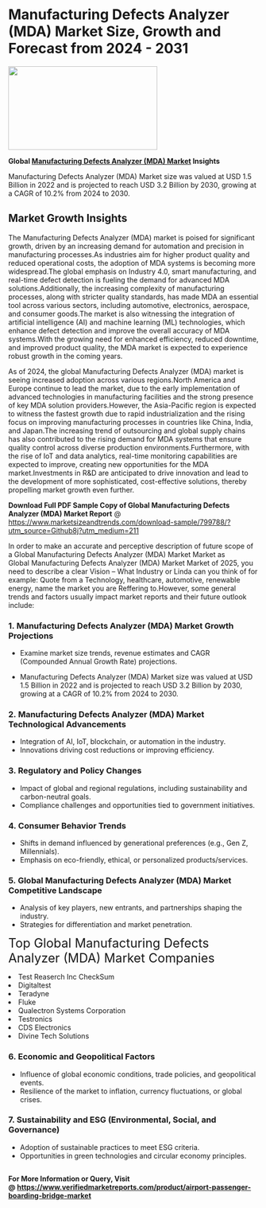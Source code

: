 <H1>Manufacturing Defects Analyzer (MDA) Market Size, Growth and Forecast from 2024 - 2031</H1><img class="aligncenter size-medium wp-image-584254" src="https://thirdeyenews.in/wp-content/uploads/2024/09/Global-Market-Research-300x168.jpeg" alt="" width="300" height="168" /><p><strong>Global&nbsp;<a href="https://www.marketsizeandtrends.com/download-sample/799788/?utm_source=Github8j?utm_medium=211">Manufacturing Defects Analyzer (MDA) Market</a> Insights</strong></p><p>Manufacturing Defects Analyzer (MDA) Market size was valued at USD 1.5 Billion in 2022 and is projected to reach USD 3.2 Billion by 2030, growing at a CAGR of 10.2% from 2024 to 2030.</p><p><h2>Market Growth Insights</h2> <p>The Manufacturing Defects Analyzer (MDA) market is poised for significant growth, driven by an increasing demand for automation and precision in manufacturing processes.As industries aim for higher product quality and reduced operational costs, the adoption of MDA systems is becoming more widespread.The global emphasis on Industry 4.0, smart manufacturing, and real-time defect detection is fueling the demand for advanced MDA solutions.Additionally, the increasing complexity of manufacturing processes, along with stricter quality standards, has made MDA an essential tool across various sectors, including automotive, electronics, aerospace, and consumer goods.The market is also witnessing the integration of artificial intelligence (AI) and machine learning (ML) technologies, which enhance defect detection and improve the overall accuracy of MDA systems.With the growing need for enhanced efficiency, reduced downtime, and improved product quality, the MDA market is expected to experience robust growth in the coming years.</p> <p>As of 2024, the global Manufacturing Defects Analyzer (MDA) market is seeing increased adoption across various regions.North America and Europe continue to lead the market, due to the early implementation of advanced technologies in manufacturing facilities and the strong presence of key MDA solution providers.However, the Asia-Pacific region is expected to witness the fastest growth due to rapid industrialization and the rising focus on improving manufacturing processes in countries like China, India, and Japan.The increasing trend of outsourcing and global supply chains has also contributed to the rising demand for MDA systems that ensure quality control across diverse production environments.Furthermore, with the rise of IoT and data analytics, real-time monitoring capabilities are expected to improve, creating new opportunities for the MDA market.Investments in R&D are anticipated to drive innovation and lead to the development of more sophisticated, cost-effective solutions, thereby propelling market growth even further.</p> <p><span class=""><strong>Download Full PDF Sample Copy of Global Manufacturing Defects Analyzer (MDA) Market Report</strong> @ <a href="https://www.marketsizeandtrends.com/download-sample/799788/?utm_source=Github8j?utm_medium=211" target="_blank">https://www.marketsizeandtrends.com/download-sample/799788/?utm_source=Github8j?utm_medium=211</a></span></p><p>In order to make an accurate and perceptive description of future scope of a Global&nbsp;Manufacturing Defects Analyzer (MDA) Market Market as Global&nbsp;Manufacturing Defects Analyzer (MDA) Market Market of 2025, you need to describe a clear Vision &ndash; What Industry or Linda can you think of for example: Quote from a Technology, healthcare, automotive, renewable energy, name the market you are Reffering to.However, some general trends and factors usually impact market reports and their future outlook include:</p><h3>1.&nbsp;<strong>Manufacturing Defects Analyzer (MDA) Market Growth Projections</strong></h3><ul><li>Examine market size trends, revenue estimates and CAGR (Compounded Annual Growth Rate) projections.</li><li><p>Manufacturing Defects Analyzer (MDA) Market size was valued at USD 1.5 Billion in 2022 and is projected to reach USD 3.2 Billion by 2030, growing at a CAGR of 10.2% from 2024 to 2030.</p></li></ul><h3>2.&nbsp;<strong>Manufacturing Defects Analyzer (MDA) Market Technological Advancements</strong></h3><ul><li>Integration of AI, IoT, blockchain, or automation in the industry.</li><li>Innovations driving cost reductions or improving efficiency.</li></ul><h3>3.&nbsp;<strong>Regulatory and Policy Changes</strong></h3><ul><li>Impact of global and regional regulations, including sustainability and carbon-neutral goals.</li><li>Compliance challenges and opportunities tied to government initiatives.</li></ul><h3>4.&nbsp;<strong>Consumer Behavior Trends</strong></h3><ul><li>Shifts in demand influenced by generational preferences (e.g., Gen Z, Millennials).</li><li>Emphasis on eco-friendly, ethical, or personalized products/services.</li></ul><h3>5.&nbsp;<strong>Global Manufacturing Defects Analyzer (MDA) Market Competitive Landscape</strong></h3><ul><li>Analysis of key players, new entrants, and partnerships shaping the industry.</li><li>Strategies for differentiation and market penetration.</li></ul><p data-pm-slice="1 1 []"><span style="color: inherit; font-family: inherit; font-size: 25px;">Top Global Manufacturing Defects Analyzer (MDA) Market Companies</span></p><div class="" data-test-id=""><p><li>Test Reaserch Inc CheckSum</li><li> Digitaltest</li><li> Teradyne</li><li> Fluke</li><li> Qualectron Systems Corporation</li><li> Testronics</li><li> CDS Electronics</li><li> Divine Tech Solutions</li></p></div><h3>6.&nbsp;<strong>Economic and Geopolitical Factors</strong></h3><ul><li>Influence of global economic conditions, trade policies, and geopolitical events.</li><li>Resilience of the market to inflation, currency fluctuations, or global crises.</li></ul><h3>7.&nbsp;<strong>Sustainability and ESG (Environmental, Social, and Governance)</strong></h3><ul><li>Adoption of sustainable practices to meet ESG criteria.</li><li>Opportunities in green technologies and circular economy principles.</li></ul><h2><strong style="font-size: 14px;">For More Information or Query, Visit @&nbsp;</strong><a style="background-color: #ffffff; font-size: 14px;" href="https://www.marketsizeandtrends.com/report/manufacturing-defects-analyzer-mda-market/" target="_blank">https://www.verifiedmarketreports.com/product/airport-passenger-boarding-bridge-market</a></h2>
